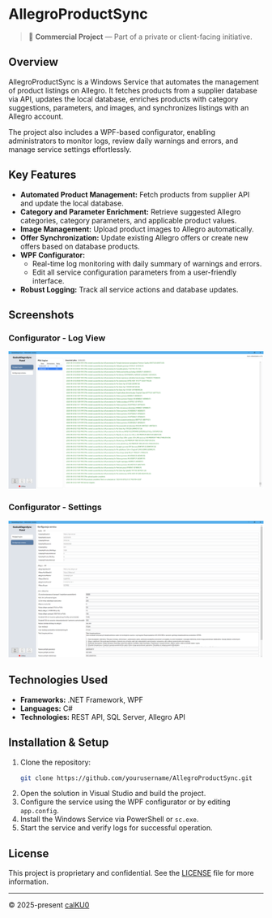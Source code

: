 # AllegroProductSync

> 💼 **Commercial Project** — Part of a private or client-facing initiative.

## Overview

AllegroProductSync is a Windows Service that automates the management of product listings on Allegro. It fetches products from a supplier database via API, updates the local database, enriches products with category suggestions, parameters, and images, and synchronizes listings with an Allegro account.

The project also includes a WPF-based configurator, enabling administrators to monitor logs, review daily warnings and errors, and manage service settings effortlessly.

## Key Features

- **Automated Product Management:** Fetch products from supplier API and update the local database.
- **Category and Parameter Enrichment:** Retrieve suggested Allegro categories, category parameters, and applicable product values.
- **Image Management:** Upload product images to Allegro automatically.
- **Offer Synchronization:** Update existing Allegro offers or create new offers based on database products.
- **WPF Configurator:**
  - Real-time log monitoring with daily summary of warnings and errors.
  - Edit all service configuration parameters from a user-friendly interface.
- **Robust Logging:** Track all service actions and database updates.

## Screenshots

### Configurator - Log View
![Configurator Log](./screenshots/log_view.png)

### Configurator - Settings
![Configurator Settings](./screenshots/settings_view.png)

## Technologies Used

- **Frameworks:** .NET Framework, WPF
- **Languages:** C#
- **Technologies:** REST API, SQL Server, Allegro API

## Installation & Setup

1. Clone the repository:
   ```bash
   git clone https://github.com/yourusername/AllegroProductSync.git
   ```
2. Open the solution in Visual Studio and build the project.
3. Configure the service using the WPF configurator or by editing `app.config`.
4. Install the Windows Service via PowerShell or `sc.exe`.
5. Start the service and verify logs for successful operation.

## License

This project is proprietary and confidential. See the [LICENSE](LICENSE) file for more information.

---

© 2025-present [calKU0](https://github.com/calKU0)

